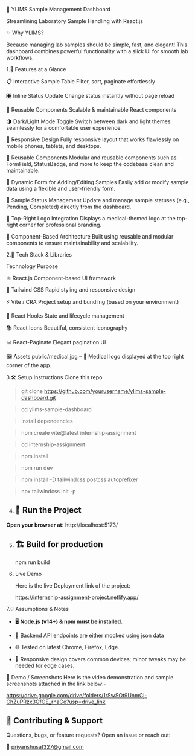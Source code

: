🏥  YLIMS Sample Management Dashboard

Streamlining Laboratory Sample Handling with React.js

✨ Why YLIMS?

Because managing lab samples should be simple, fast, and elegant! This dashboard combines powerful functionality with a slick UI for smooth lab workflows.

1.🚀 Features at a Glance

📋 Interactive Sample Table	Filter, sort, paginate effortlessly

🎛️ Inline Status Update	Change status instantly without page reload

🔧 Reusable Components	Scalable & maintainable React components

🌗 Dark/Light Mode Toggle
Switch between dark and light themes seamlessly for a comfortable user experience.

📱 Responsive Design
Fully responsive layout that works flawlessly on mobile phones, tablets, and desktops.

🧩 Reusable Components
Modular and reusable components such as FormField, StatusBadge, and more to keep the codebase clean and maintainable.

📝 Dynamic Form for Adding/Editing Samples
Easily add or modify sample data using a flexible and user-friendly form.

🔄 Sample Status Management
Update and manage sample statuses (e.g., Pending, Completed) directly from the dashboard.

🏥 Top-Right Logo Integration
Displays a medical-themed logo at the top-right corner for professional branding.

🧱 Component-Based Architecture
Built using reusable and modular components to ensure maintainability and scalability.



2.🧰 Tech Stack & Libraries

Technology	Purpose

⚛️ React.js	Component-based UI framework

🎨 Tailwind CSS	Rapid styling and responsive design

⚡ Vite / CRA	Project setup and bundling (based on your environment)

🔁 React Hooks	State and lifecycle management

📚 React Icons	Beautiful, consistent iconography

📊 React-Paginate	Elegant pagination UI

🖼️ Assets
public/medical.jpg – 🏥 Medical logo displayed at the top right corner of the app.



3.🛠️ Setup Instructions
Clone this repo

>git clone https://github.com/yourusername/ylims-sample-dashboard.git

>cd ylims-sample-dashboard

>Install dependencies

>npm create vite@latest internship-assignment

>cd internship-assignment

>npm install

>npm run dev

>npm install -D tailwindcss postcss autoprefixer

>npx tailwindcss init -p


4. ## 🚀 Run the Project

**Open your browser at:**
   http://localhost:5173/


5. ## 🏗️ Build for production
    npm run build

6. Live Demo
   
   Here is the live Deployment link of the project:
   
   https://internship-assignment-project.netlify.app/
   

7.💡 Assumptions & Notes

- 🖥️ **Node.js (v14+) & npm must be installed.**

- 🔗 Backend API endpoints are either mocked using json data

- 🌐 Tested on latest Chrome, Firefox, Edge.

- 📱 Responsive design covers common devices; minor tweaks may be needed for edge cases.

🎥 Demo / Screenshots
Here is the video demonstration and sample screenshots attached in the link below:-

https://drive.google.com/drive/folders/1rSwSOt9UnmCj-ChZuPRzx3GfOE_rnaCe?usp=drive_link


## 🤝 Contributing & Support

Questions, bugs, or feature requests? Open an issue or reach out:

📧 priyanshusat327@gmail.com
